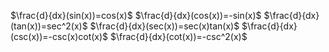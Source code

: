 $\frac{d}{dx}(sin(x))=cos(x)$
$\frac{d}{dx}(cos(x))=-sin(x)$
$\frac{d}{dx}(tan(x))=sec^2(x)$
$\frac{d}{dx}(sec(x))=sec(x)tan(x)$
$\frac{d}{dx}(csc(x))=-csc(x)cot(x)$
$\frac{d}{dx}(cot(x))=-csc^2(x)$
